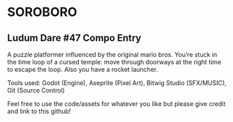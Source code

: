 # SOROBORO

## Ludum Dare #47 Compo Entry

A puzzle platformer influenced by the original mario bros. You’re stuck in the time loop of a cursed temple: move through doorways at the right time to escape the loop. Also you have a rocket launcher.

Tools used: Godot (Engine), Aseprite (Pixel Art), Bitwig Studio (SFX/MUSIC), Git (Source Control)

Feel free to use the code/assets for whatever you like but please give credit and link to this github!
